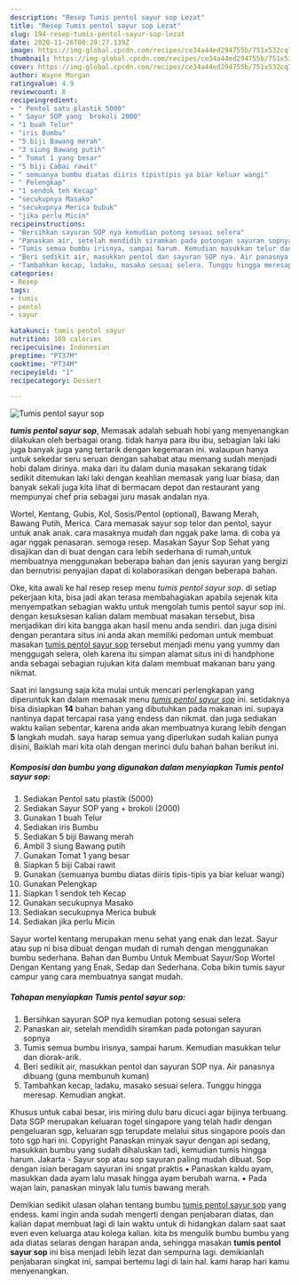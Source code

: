 ```yaml
---
description: "Resep Tumis pentol sayur sop Lezat"
title: "Resep Tumis pentol sayur sop Lezat"
slug: 194-resep-tumis-pentol-sayur-sop-lezat
date: 2020-11-26T00:29:27.139Z
image: https://img-global.cpcdn.com/recipes/ce34a44ed294755b/751x532cq70/tumis-pentol-sayur-sop-foto-resep-utama.jpg
thumbnail: https://img-global.cpcdn.com/recipes/ce34a44ed294755b/751x532cq70/tumis-pentol-sayur-sop-foto-resep-utama.jpg
cover: https://img-global.cpcdn.com/recipes/ce34a44ed294755b/751x532cq70/tumis-pentol-sayur-sop-foto-resep-utama.jpg
author: Wayne Morgan
ratingvalue: 4.9
reviewcount: 8
recipeingredient:
- " Pentol satu plastik 5000"
- " Sayur SOP yang  brokoli 2000"
- "1 buah Telur"
- "iris Bumbu"
- "5 biji Bawang merah"
- "3 siung Bawang putih"
- " Tomat 1 yang besar"
- "5 biji Cabai rawit"
- " semuanya bumbu diatas diiris tipistipis ya biar keluar wangi"
- " Pelengkap"
- "1 sendok teh Kecap"
- "secukupnya Masako"
- "secukupnya Merica bubuk"
- "jika perlu Micin"
recipeinstructions:
- "Bersihkan sayuran SOP nya kemudian potong sesuai selera"
- "Panaskan air, setelah mendidih siramkan pada potongan sayuran sopnya"
- "Tumis semua bumbu irisnya, sampai harum. Kemudian masukkan telur dan diorak-arik."
- "Beri sedikit air, masukkan pentol dan sayuran SOP nya. Air panasnya dibuang (guna membunuh kuman)"
- "Tambahkan kecap, ladaku, masako sesuai selera. Tunggu hingga meresap. Kemudian angkat."
categories:
- Resep
tags:
- tumis
- pentol
- sayur

katakunci: tumis pentol sayur 
nutrition: 169 calories
recipecuisine: Indonesian
preptime: "PT37M"
cooktime: "PT34M"
recipeyield: "1"
recipecategory: Dessert

---
```



![Tumis pentol sayur sop](https://img-global.cpcdn.com/recipes/ce34a44ed294755b/751x532cq70/tumis-pentol-sayur-sop-foto-resep-utama.jpg)

<b><i>tumis pentol sayur sop</i></b>, Memasak adalah sebuah hobi yang menyenangkan dilakukan oleh berbagai orang. tidak hanya para ibu ibu, sebagian laki laki juga banyak juga yang tertarik dengan kegemaran ini. walaupun hanya untuk sekedar seru seruan dengan sahabat atau memang sudah menjadi hobi dalam dirinya. maka dari itu dalam dunia masakan sekarang tidak sedikit ditemukan laki laki dengan keahlian memasak yang luar biasa, dan banyak sekali juga kita lihat di bermacam depot dan restaurant yang mempunyai chef pria sebagai juru masak andalan nya.

Wortel, Kentang, Gubis, Kol, Sosis/Pentol (optional), Bawang Merah, Bawang Putih, Merica. Cara memasak sayur sop telor dan pentol, sayur untuk anak anak. cara masaknya mudah dan nggak pake lama. di coba ya agar nggak penasaran. semoga resep. Masakan Sayur Sop Sehat yang disajikan dan di buat dengan cara lebih sederhana di rumah,untuk membuatnya menggunakan beberapa bahan dan jenis sayuran yang bergizi dan bernutrisi penyajian dapat di kolaborasikan dengan beberapa bahan.

Oke, kita awali ke hal resep resep menu <i>tumis pentol sayur sop</i>. di setiap pekerjaan kita, bisa jadi akan terasa membahagiakan apabila sejenak kita menyempatkan sebagian waktu untuk mengolah tumis pentol sayur sop ini. dengan kesuksesan kalian dalam membuat masakan tersebut, bisa menjadikan diri kita bangga akan hasil menu anda sendiri. dan juga disini dengan perantara situs ini anda akan memiliki pedoman untuk membuat masakan <u>tumis pentol sayur sop</u> tersebut menjadi menu yang yummy dan menggugah selera, oleh karena itu simpan alamat situs ini di handphone anda sebagai sebagian rujukan kita dalam membuat makanan baru yang nikmat.


Saat ini langsung saja kita mulai untuk mencari perlengkapan yang diperuntuk kan dalam memasak menu <u><i>tumis pentol sayur sop</i></u> ini. setidaknya bisa disiapkan <b>14</b> bahan bahan yang dibutuhkan pada makanan ini. supaya nantinya dapat tercapai rasa yang endess dan nikmat. dan juga sediakan waktu kalian sebentar, karena anda akan membuatnya kurang lebih dengan <b>5</b> langkah mudah. saya harap semua yang diperlukan sudah kalian punya disini, Baiklah mari kita olah dengan merinci dulu bahan bahan berikut ini.

<!--inarticleads1-->

##### Komposisi dan bumbu yang digunakan dalam menyiapkan Tumis pentol sayur sop:

1. Sediakan  Pentol satu plastik (5000)
1. Sediakan  Sayur SOP yang + brokoli (2000)
1. Gunakan 1 buah Telur
1. Sediakan iris Bumbu
1. Sediakan 5 biji Bawang merah
1. Ambil 3 siung Bawang putih
1. Gunakan  Tomat 1 yang besar
1. Siapkan 5 biji Cabai rawit
1. Gunakan  (semuanya bumbu diatas diiris tipis-tipis ya biar keluar wangi)
1. Gunakan  Pelengkap
1. Siapkan 1 sendok teh Kecap
1. Gunakan secukupnya Masako
1. Sediakan secukupnya Merica bubuk
1. Sediakan jika perlu Micin


Sayur wortel kentang merupakan menu sehat yang enak dan lezat. Sayur atau sup ni bisa dibuat dengan mudah di rumah dengan menggunakan bumbu sederhana. Bahan dan Bumbu Untuk Membuat Sayur/Sop Wortel Dengan Kentang yang Enak, Sedap dan Sederhana. Coba bikin tumis sayur campur yang cara membuatnya sangat mudah. 

<!--inarticleads2-->

##### Tahapan menyiapkan Tumis pentol sayur sop:

1. Bersihkan sayuran SOP nya kemudian potong sesuai selera
1. Panaskan air, setelah mendidih siramkan pada potongan sayuran sopnya
1. Tumis semua bumbu irisnya, sampai harum. Kemudian masukkan telur dan diorak-arik.
1. Beri sedikit air, masukkan pentol dan sayuran SOP nya. Air panasnya dibuang (guna membunuh kuman)
1. Tambahkan kecap, ladaku, masako sesuai selera. Tunggu hingga meresap. Kemudian angkat.


Khusus untuk cabai besar, iris miring dulu baru dicuci agar bijinya terbuang. Data SGP merupakan keluaran togel singapore yang telah hadir dengan pengeluaran sgp, keluaran sgp terupdate melalui situs singapore pools dan toto sgp hari ini. Copyright Panaskan minyak sayur dengan api sedang, masukkan bumbu yang sudah dihaluskan tadi, kemudian tumis hingga harum. Jakarta - Sayur sop atau sop sayuran paling mudah dibuat. Sop dengan isian beragam sayuran ini sngat praktis ▪ Panaskan kaldu ayam, masukkan dada ayam lalu masak hingga ayam berubah warna. ▪ Pada wajan lain, panaskan minyak lalu tumis bawang merah. 

Demikian sedikit ulasan olahan tentang bumbu <u>tumis pentol sayur sop</u> yang endess. kami ingin anda sudah mengerti dengan penjabaran diatas, dan kalian dapat membuat lagi di lain waktu untuk di hidangkan dalam saat saat even even keluarga atau kolega kalian. kita bs mengulik bumbu bumbu yang ada diatas selaras dengan harapan anda, sehingga masakan <b>tumis pentol sayur sop</b> ini bisa menjadi lebih lezat dan sempurna lagi. demikianlah penjabaran singkat ini, sampai bertemu lagi di lain hal. kami harap hari kamu menyenangkan.

